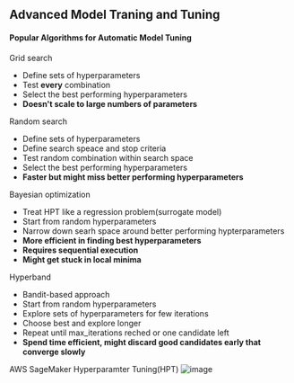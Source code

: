 ## Advanced Model Traning and Tuning
#### Popular Algorithms for Automatic Model Tuning
Grid search
- Define sets of hyperparameters
- Test **every** combination
- Select the best performing hyperparameters
- **Doesn't scale to large numbers of parameters**

Random search
- Define sets of hyperparameters
- Define search speace and stop criteria
- Test random combination within search space
- Select the best performing hyperparameters
- **Faster but might miss better performing hyperparameters**

Bayesian optimization
- Treat HPT like a regression problem(surrogate model)
- Start from random hyperparameters
- Narrow down searh space around better performing hypterparameters
- **More efficient in finding best hyperparameters**
- **Requires sequential execution**
- **Might get stuck in local minima**

Hyperband
- Bandit-based approach
- Start from random hyperparameters
- Explore sets of hyperparameters for few iterations
- Choose best and explore longer
- Repeat until max_iterations reched or one candidate left
- **Spend time efficient, might discard good candidates early that converge slowly**

AWS SageMaker Hyperparamter Tuning(HPT)
![image](/pic/aws_hpt.png)
